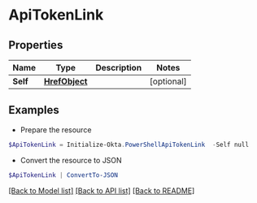 # ApiTokenLink
## Properties

Name | Type | Description | Notes
------------ | ------------- | ------------- | -------------
**Self** | [**HrefObject**](HrefObject.md) |  | [optional] 

## Examples

- Prepare the resource
```powershell
$ApiTokenLink = Initialize-Okta.PowerShellApiTokenLink  -Self null
```

- Convert the resource to JSON
```powershell
$ApiTokenLink | ConvertTo-JSON
```

[[Back to Model list]](../README.md#documentation-for-models) [[Back to API list]](../README.md#documentation-for-api-endpoints) [[Back to README]](../README.md)

